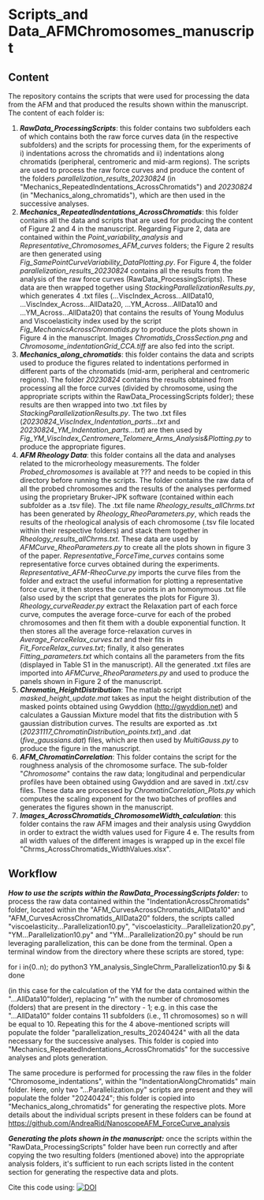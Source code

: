 # Scripts_and Data_AFMChromosomes_manuscript

## Content
The repository contains the scripts that were used for processing the data from the AFM and that produced the results shown within the manuscript. The content of each folder is:  
1. ***RawData_ProcessingScripts***: this folder contains two subfolders each of which contains both the raw force curves data (in the respective subfolders) and the scripts for processing them, for the experiments of i) indentations across the chromatids and ii) indentations along chromatids (peripheral, centromeric and mid-arm regions). The scripts are used to process the raw force curves and produce the content of the folders *parallelization_results_20230824* (in "Mechanics_RepeatedIndentations_AcrossChromatids") and *20230824* (in "Mechanics_along_chromatids"), which are then used in the successive analyses. 
2. ***Mechanics_RepeatedIndentations_AcrossChromatids***: this folder contains all the data and scripts that are used for producing the content of Figure 2 and 4 in the manuscript. Regarding Figure 2, data are contained within the *Point_variability_analysis* and *Representative_Chromosomes_AFM_curves* folders; the Figure 2 results are then generated using _Fig_SamePointCurveVariability_DataPlotting.py_. For Figure 4, the folder *parallelization_results_20230824* contains all the results from the analysis of the raw force curves (RawData_ProcessingScripts). These data are then wrapped together using *StackingParallelizationResults.py*, which generates 4 .txt files (...ViscIndex_Across...AllData10, ...ViscIndex_Across...AllData20, ...YM_Across...AllData10 and ...YM_Across...AllData20) that contains the results of Young Modulus and Viscoelasticity index used by the script *Fig_MechanicsAcrossChromatids.py* to produce the plots shown in Figure 4 in the manuscript. Images *Chromatids_CrossSection.png* and *Chromosome_indentationGrid_CCA.tiff* are also fed into the script.
3. ***Mechanics_along_chromatids***: this folder contains the data and scripts used to produce the figures related to indentations performed in different parts of the chromatids (mid-arm, peripheral and centromeric regions). The folder *20230824* contains the results obtained from processing all the force curves (divided by chromosome, using the appropriate scripts within the RawData_ProcessingScripts folder); these results are then wrapped into two .txt files by *StackingParallelizationResults.py*. The two .txt files (*20230824_ViscIndex_Indentation_parts...txt* and *20230824_YM_Indentation_parts...txt*) are then used by *Fig_YM_ViscIndex_Centromere_Telomere_Arms_Analysis&Plotting.py* to produce the appropriate figures.  
4. ***AFM Rheology Data***: this folder contains all the data and analyses related to the microrheology measurements. The folder *Probed_chromosomes* is available at ??? and needs to be copied in this directory before running the scripts. The folder contains the raw data of all the probed chromosomes and the results of the analyses performed using the proprietary Bruker-JPK software (contained within each subfolder as a .tsv file). The .txt file name *Rheology_results_allChrms.txt* has been generated by *Rheology_RheoParameters.py*, which reads the results of the rheological analysis of each chromosome (.tsv file located within their respective folders) and stack them together in *Rheology_results_allChrms.txt*. These data are used by *AFMCurve_RheoParameters.py* to create all the plots shown in figure 3 of the paper. *Representative_ForceTime_curves* contains some representative force curves obtained during the experiments. *Representative_AFM-RheoCurve.py* imports the curve files from the folder and extract the useful information for plotting a representative force curve, it then stores the curve points in an homonymous .txt file (also used by the script that generates the plots for Figure 3). *Rheology_curveReader.py* extract the Relaxation part of each force curve, computes the average force-curve for each of the probed chromosomes and then fit them with a double exponential function. It then stores all the average force-relaxation curves in *Average_ForceRelax_curves.txt* and their fits in *Fit_ForceRelax_curves.txt*; finally, it also generates *Fitting_parameters.txt* which contains all the parameters from the fits (displayed in Table S1 in the manuscript). All the generated .txt files are imported into *AFMCurve_RheoParameters.py* and used to produce the panels shown in Figure 2 of the manuscript.  
5. ***Chromatin_HeightDistribution***: The matlab script *masked_height_update.mat* takes as input the height distribution of the masked points obtained using Gwyddion (http://gwyddion.net) and calculates a Gaussian Mixture model that fits the distribution with 5 gaussian distribution curves. The results are exported as .txt (_20231117_ChromatinDistribution_points.txt_)_and .dat (_five_gaussians.dat_) files, which are then used by _MultiGauss.py_ to produce the figure in the manuscript.
6. ***AFM_ChromatinCorrelation***: This folder contains the script for the roughness analysis of the chromosome surface. The sub-folder "_Chromosome_" contains the raw data; longitudinal and perpendicular profiles have been obtained using Gwyddion and are saved in .txt/.csv files. These data are processed by _ChromatinCorrelation_Plots.py_ which computes the scaling exponent for the two batches of profiles and generates the figures shown in the manuscript.
7. ***Images_AcrossChromatids_ChromosomeWidth_calculation***: this folder contains the raw AFM images and their analysis using Gwyddion in order to extract the width values used for Figure 4 e. The results from all width values of the different images is wrapped up in the excel file "Chrms_AcrossChromatids_WidthValues.xlsx".

## Workflow
***How to use the scripts within the RawData_ProcessingScripts folder:*** to process the raw data contained within the "IndentationAcrossChromatids" folder, located within the "AFM_CurvesAcrossChromatids_AllData10" and "AFM_CurvesAcrossChromatids_AllData20" folders, the scripts called "viscoelasticity...Parallelization10.py", "viscoelasticity...Parallelization20.py", "YM...Parallelization10.py" and "YM...Parallelization20.py" should be run leveraging parallelization, this can be done from the terminal. Open a terminal window from the directory where these scripts are stored, type:

for i in{0..n); do python3 YM_analysis_SingleChrm_Parallelization10.py $i & done

(in this case for the calculation of the YM for the data contained within the "...AllData10"folder), replacing “n” with the number of chromosomes (folders) that are present in the directory - 1; e.g. in this case the "...AllData10" folder contains 11 subfolders (i.e., 11 chromosomes) so n will be equal to 10. Repeating this for the 4 above-mentioned scripts will populate the folder "parallelization_results_20240424" with all the data necessary for the successive analyses. This folder is copied into "Mechanics_RepeatedIndentations_AcrossChromatids" for the successive analyses and plots generation.

The same procedure is performed for processing the raw files in the folder "Chromosome_indentations", within the "IndentationAlongChromatids" main folder. Here, only two "...Parallelization.py" scripts are present and they will populate the folder "20240424"; this folder is copied into "Mechanics_along_chromatids" for generating the respective plots. More details about the individual scripts present in these folders can be found at https://github.com/AndreaRid/NanoscopeAFM_ForceCurve_analysis

***Generating the plots shown in the manuscript:*** once the scripts within the "RawData_ProcessingScripts" folder have been run correctly and after copying the two resulting folders (mentioned above) into the appropriate analysis folders, it's sufficient to run each scripts listed in the content section for generating the respective data and plots.


Cite this code using: [![DOI](https://zenodo.org/badge/818198149.svg)](https://zenodo.org/doi/10.5281/zenodo.12205332)
